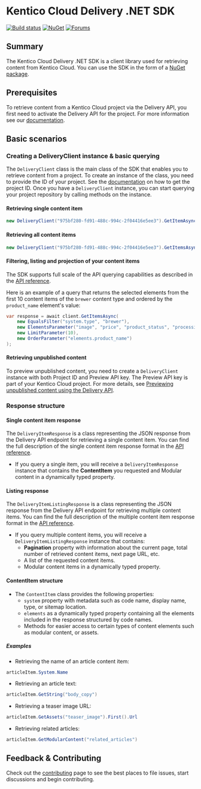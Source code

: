 # Kentico Cloud Delivery .NET SDK

[![Build status](https://ci.appveyor.com/api/projects/status/3m3q2ads2y43bh9o/branch/master?svg=true)](https://ci.appveyor.com/project/kentico/deliver-net-sdk/branch/master)
[![NuGet](https://img.shields.io/nuget/v/KenticoCloud.Delivery.svg)](https://www.nuget.org/packages/KenticoCloud.Delivery)
[![Forums](https://img.shields.io/badge/chat-on%20forums-orange.svg)](https://forums.kenticocloud.com)

## Summary

The Kentico Cloud Delivery .NET SDK is a client library used for retrieving content from Kentico Cloud. You can use the SDK in the form of a [NuGet package](https://www.nuget.org/packages/KenticoCloud.Delivery).

## Prerequisites

To retrieve content from a Kentico Cloud project via the Delivery API, you first need to activate the Delivery API for the project. For more information see our [documentation](https://developer.kenticocloud.com/docs/using-delivery-api#section-enabling-the-delivery-api-for-your-projects).

## Basic scenarios

### Creating a DeliveryClient instance & basic querying

The `DeliveryClient` class is the main class of the SDK that enables you to retrieve content from a project. To create an instance of the class, you need to provide the ID of your project. See the [documentation](https://developer.kenticocloud.com/docs/using-delivery-api#section-getting-project-id) on how to get the project ID.
Once you have a `DeliveryClient` instance, you can start querying your project repository by calling methods on the instance.

#### Retrieving single content item

```C#
new DeliveryClient("975bf280-fd91-488c-994c-2f04416e5ee3").GetItemAsync("about_us");
```

#### Retrieving all content items

```C#
new DeliveryClient("975bf280-fd91-488c-994c-2f04416e5ee3").GetItemsAsync();
```

#### Filtering, listing and projection of your content items

The SDK supports full scale of the API querying capabilities as described in the [API reference](https://developer.kenticocloud.com/reference).

Here is an example of a query that returns the selected elements from the first 10 content items of the `brewer` content type and ordered by the `product_name` element's value:

```C#
var response = await client.GetItemsAsync(
    new EqualsFilter("system.type", "brewer"),
    new ElementsParameter("image", "price", "product_status", "processing"),
    new LimitParameter(10),
    new OrderParameter("elements.product_name")
);
```

#### Retrieving unpublished content

To preview unpublished content, you need to create a `DeliveryClient` instance with both Project ID and Preview API key. The Preview API key is part of your Kentico Cloud project. For more details, see [Previewing unpublished content using the Delivery API](https://developer.kenticocloud.com/docs/preview-content-via-api).

### Response structure

#### Single content item response

The `DeliveryItemResponse` is a class representing the JSON response from the Delivery API endpoint for retrieving a single content item. You can find the full description of the single content item response format in the [API reference](https://developer.kenticocloud.com/reference#view-a-content-item).

* If you query a single item, you will receive a `DeliveryItemResponse` instance that contains the **ContentItem** you requested and Modular content in a dynamically typed property.

#### Listing response

The `DeliveryItemListingResponse` is a class representing the JSON response from the Delivery API endpoint for retrieving multiple content items. You can find the full description of the multiple content item response format in the [API reference](https://developer.kenticocloud.com/reference#list-content-items).

* If you query multiple content items, you will receive a `DeliveryItemListingResponse` instance that contains:
  * **Pagination** property with information about the current page, total number of retrieved content items, next page URL, etc.
  * A list of the requested content items.
  * Modular content items in a dynamically typed property.

#### ContentItem structure

* The `ContentItem` class provides the following properties:
  * `system` property with metadata such as code name, display name, type, or sitemap location.
  * `elements` as a dynamically typed property containing all the elements included in the response structured by code names.
  * Methods for easier access to certain types of content elements such as modular content, or assets.

##### Examples

* Retrieving the name of an article content item:

```C#
articleItem.System.Name
```

* Retrieving an article text:

```C#
articleItem.GetString("body_copy")
```

* Retrieving a teaser image URL:

```C#
articleItem.GetAssets("teaser_image").First().Url
```

* Retrieving related articles:

```C#
articleItem.GetModularContent("related_articles")
```

## Feedback & Contributing
Check out the [contributing](https://github.com/Kentico/delivery-sdk-net/blob/master/README.md) page to see the best places to file issues, start discussions and begin contributing.